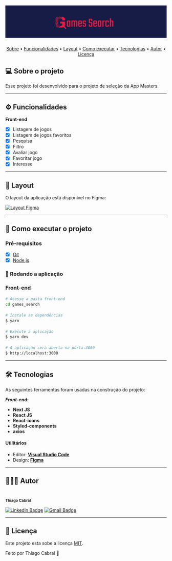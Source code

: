 <h1 align="center">
  <img src="./github/banner.svg">
</h1>

<p align="center">
 <a href="#-sobre-o-projeto">Sobre</a> •
 <a href="#-funcionalidades">Funcionalidades</a> •
 <a href="#-layout">Layout</a> •
 <a href="#-como-executar-o-projeto">Como executar</a> •
 <a href="#-tecnologias">Tecnologias</a> •
 <a href="#-autor">Autor</a> •
 <a href="#user-content--licença">Licença</a>
</p>

## 💻 Sobre o projeto

Esse projeto foi desenvolvido para o projeto de seleção da App Masters.

---

## ⚙️ Funcionalidades

**Front-end**

- [x] Listagem de jogos
- [x] Listagem de jogos favoritos
- [x] Pesquisa
- [x] Filtro
- [x] Avaliar jogo
- [x] Favoritar jogo
- [x] Interesse

---

## 🎨 Layout

O layout da aplicação está disponível no Figma:

<a href="https://www.figma.com/file/2dTt8OibZXuc2XHuh10xok/Games-Search?node-id=0%3A1">
  <img alt="Layout Figma" src="https://img.shields.io/badge/Acessar%20Layout-Figma-red">
</a>

---

## 🚀 Como executar o projeto

### Pré-requisitos

- [x] [Git]()
- [x] [Node.js](https://nodejs.org/en/)

### 🧭 Rodando a aplicação

### Front-end

```bash
# Acesse a pasta front-end
cd games_search

# Instale as dependências
$ yarn

# Execute a aplicação
$ yarn dev

# A aplicação será aberta na porta:3000
$ http://localhost:3000
```

---

## 🛠 Tecnologias

As seguintes ferramentas foram usadas na construção do projeto:

**_Front-end_:**

- **Next JS**
- **React JS**
- **React-icons**
- **Styled-components**
- **axios**

#### **Utilitários**

- Editor: **[Visual Studio Code](https://code.visualstudio.com/)**
- Design: **[Figma](https://www.figma.com/)**

---

## 👨🏽‍💻 Autor

 <img style="border-radius: 50%" src="https://avatars.githubusercontent.com/u/61162365?v=4" width="100px;" alt=""/>
 <br />
 <sub><b>Thiago Cabral</b></sub></a>
 <br />

[![Linkedin Badge](https://img.shields.io/badge/Thiago-0077B5?style=for-the-badge&logo=linkedin&logoColor=white&link=https://www.linkedin.com/in/thsthiago-cabral/)](https://www.linkedin.com/in/thsthiago-cabral/)
[![Gmail Badge](https://img.shields.io/badge/thiagocabral477@gmail.com-D14836?style=for-the-badge&logo=gmail&logoColor=white&link=mailto:thiagocabral477@gmail.com)](mailto:thiagocabral477@gmail.com)

---

## 📝 Licença

Este projeto esta sobe a licença [MIT](./LICENSE).

Feito por Thiago Cabral 🚀
